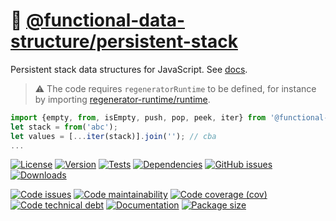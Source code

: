:icecream:
[@functional-data-structure/persistent-stack](https://functional-data-structure.github.io/persistent-stack)
==

Persistent stack data structures for JavaScript.
See [docs](https://functional-data-structure.github.io/persistent-stack/index.html).

> :warning: The code requires `regeneratorRuntime` to be defined, for instance by importing
> [regenerator-runtime/runtime](https://www.npmjs.com/package/regenerator-runtime).

```js
import {empty, from, isEmpty, push, pop, peek, iter} from '@functional-data-structure/persistent-stack';
let stack = from('abc');
let values = [...iter(stack)].join(''); // cba
...
```

[![License](https://img.shields.io/github/license/functional-data-structure/persistent-stack.svg)](https://raw.githubusercontent.com/functional-data-structure/persistent-stack/main/LICENSE)
[![Version](https://img.shields.io/npm/v/@functional-data-structure/persistent-stack.svg)](https://www.npmjs.org/package/@functional-data-structure/persistent-stack)
[![Tests](https://img.shields.io/github/workflow/status/functional-data-structure/persistent-stack/ci?event=push&label=tests)](https://github.com/functional-data-structure/persistent-stack/actions/workflows/ci.yml?query=branch:main)
[![Dependencies](https://img.shields.io/librariesio/github/functional-data-structure/persistent-stack.svg)](https://github.com/functional-data-structure/persistent-stack/network/dependencies)
[![GitHub issues](https://img.shields.io/github/issues/functional-data-structure/persistent-stack.svg)](https://github.com/functional-data-structure/persistent-stack/issues)
[![Downloads](https://img.shields.io/npm/dm/@functional-data-structure/persistent-stack.svg)](https://www.npmjs.org/package/@functional-data-structure/persistent-stack)

[![Code issues](https://img.shields.io/codeclimate/issues/functional-data-structure/persistent-stack.svg)](https://codeclimate.com/github/functional-data-structure/persistent-stack/issues)
[![Code maintainability](https://img.shields.io/codeclimate/maintainability/functional-data-structure/persistent-stack.svg)](https://codeclimate.com/github/functional-data-structure/persistent-stack/trends/churn)
[![Code coverage (cov)](https://img.shields.io/codecov/c/gh/functional-data-structure/persistent-stack/main.svg)](https://codecov.io/gh/functional-data-structure/persistent-stack)
[![Code technical debt](https://img.shields.io/codeclimate/tech-debt/functional-data-structure/persistent-stack.svg)](https://codeclimate.com/github/functional-data-structure/persistent-stack/trends/technical_debt)
[![Documentation](https://functional-data-structure.github.io/persistent-stack/badge.svg)](https://functional-data-structure.github.io/persistent-stack/source.html)
[![Package size](https://img.shields.io/bundlephobia/minzip/@functional-data-structure/persistent-stack)](https://bundlephobia.com/result?p=@functional-data-structure/persistent-stack)
